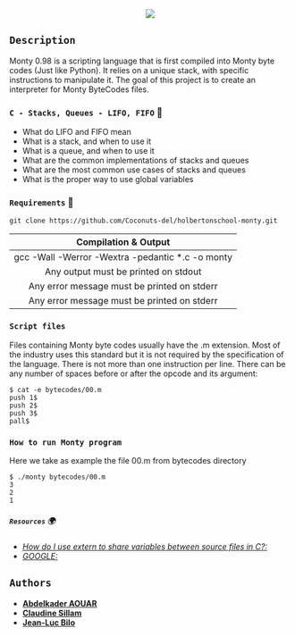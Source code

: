 <div style="text-align:center"><img src="https://zupimages.net/up/23/36/xjje.png" /></div>


## `Description`
Monty 0.98 is a scripting language that is first compiled into Monty byte codes (Just like Python). It relies on a unique stack, with specific instructions to manipulate it. The goal of this project is to create an interpreter for Monty ByteCodes files.


### `C - Stacks, Queues - LIFO, FIFO` :dart:

* What do LIFO and FIFO mean
* What is a stack, and when to use it
* What is a queue, and when to use it
* What are the common implementations of stacks and queues
* What are the most common use cases of stacks and queues
* What is the proper way to use global variables


### `Requirements`     :floppy_disk:


```
git clone https://github.com/Coconuts-del/holbertonschool-monty.git
```

|               Compilation & Output                |
| :------------------------------------------------:|
|gcc -Wall -Werror -Wextra -pedantic *.c -o monty   |
|Any output must be printed on stdout               |
|Any error message must be printed on stderr        | 
|Any error message must be printed on stderr        |


### `Script files`
Files containing Monty byte codes usually have the .m extension. Most of the industry uses this standard but it is not required by the specification of the language. There is not more than one instruction per line. There can be any number of spaces before or after the opcode and its argument:

```
$ cat -e bytecodes/00.m
push 1$
push 2$
push 3$
pall$
```

### `How to run Monty program`

Here we take as example the file 00.m from bytecodes directory

```
$ ./monty bytecodes/00.m
3
2
1
```


##### `Resources`   :earth_africa:
* [*How do I use extern to share variables between source files in C?:*](https://stackoverflow.com/questions/1433204/how-do-i-use-extern-to-share-variables-between-source-files)
* [*GOOGLE:*](https://www.google.com/search?channel=fs&client=ubuntu-sn&q=google)

## `Authors`
* [**Abdelkader AOUAR**](https://github.com/powerofcode2023)
* [**Claudine Sillam**](https://github.com/Coconuts-del)
* [**Jean-Luc Bilo**](https://github.com/Luckisback)
